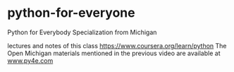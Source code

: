 # python-for-everyone
Python for Everybody Specialization from Michigan

lectures and notes of this class https://www.coursera.org/learn/python
The Open Michigan materials mentioned in the previous video are available at www.py4e.com
